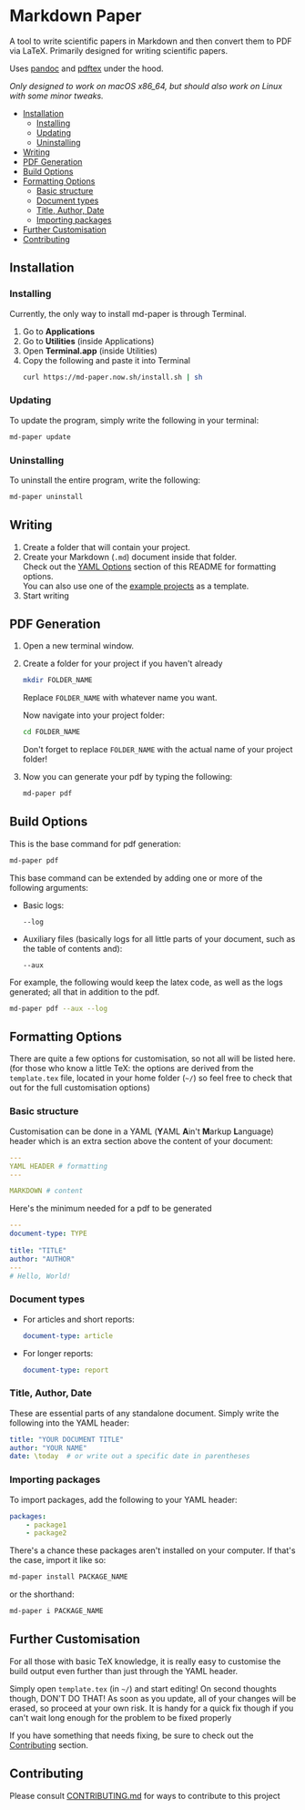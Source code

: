 # Markdown Paper

A tool to write scientific papers in Markdown and then convert them to PDF via LaTeX.
Primarily designed for writing scientific papers.

Uses [pandoc](https://pandoc.org) and [pdftex](https://www.latex-project.org) under the hood.

*Only designed to work on macOS x86_64, but should also work on Linux with some minor tweaks.*

- [Installation](#installation)
    - [Installing](#installing)
    - [Updating](#updating)
    - [Uninstalling](#uninstalling)
- [Writing](#writing)
- [PDF Generation](#pdf-generation)
- [Build Options](#build-options)
- [Formatting Options](#formatting-options)
    - [Basic structure](#basic-structure)
    - [Document types](#document-types)
    - [Title, Author, Date](#title-author-date)
    - [Importing packages](#importing-packages)
- [Further Customisation](#further-customisation)
- [Contributing](#contributing)

## Installation
### Installing
Currently, the only way to install md-paper is through Terminal.
1.  Go to **Applications**
2.  Go to **Utilities** (inside Applications)
3.  Open **Terminal.app** (inside Utilities)
4.  Copy the following and paste it into Terminal
    ``` sh
    curl https://md-paper.now.sh/install.sh | sh
    ```

### Updating
To update the program, simply write the following in your terminal:
``` sh
md-paper update
```

### Uninstalling
To uninstall the entire program, write the following:
``` sh
md-paper uninstall
```

## Writing 
1.  Create a folder that will contain your project.
2.  Create your Markdown (`.md`) document inside that folder. \
    Check out the [YAML Options](#YAML-Options) section of this README for formatting options. \
    You can also use one of the [example projects](https://md-paper.now.sh/docs/example-papers) as a template.
3.  Start writing

## PDF Generation
1.  Open a new terminal window.
2.  Create a folder for your project if you haven't already
    ``` sh
    mkdir FOLDER_NAME
    ```
    Replace `FOLDER_NAME` with whatever name you want.
    
    Now navigate into your project folder:
    ``` sh
    cd FOLDER_NAME
    ```
    Don't forget to replace `FOLDER_NAME` with the actual name of your project folder!
3.  Now you can generate your pdf by typing the following:
    ``` sh
    md-paper pdf
    ```

## Build Options
This is the base command for pdf generation:
``` sh
md-paper pdf
```

This base command can be extended by adding one or more of the following arguments:
-   Basic logs:
    ```
    --log
    ```
-   Auxiliary files (basically logs for all little parts of your document, such as the table of contents and):
    ```
    --aux
    ```

For example, the following would keep the latex code, as well as the logs generated; all that in addition to the pdf.
``` sh
md-paper pdf --aux --log
```

## Formatting Options
There are quite a few options for customisation, so not all will be listed here. (for those who know a little TeX: the options are derived from the `template.tex` file, located in your home folder (`~/`) so feel free to check that out for the full customisation options)

### Basic structure
Customisation can be done in a YAML (**Y**AML **A**in't **M**arkup **L**anguage) header which is an extra section above the content of your document:
``` YAML
---
YAML HEADER # formatting
---

MARKDOWN # content
```
Here's the minimum needed for a pdf to be generated
``` YAML
---
document-type: TYPE
    
title: "TITLE"
author: "AUTHOR"
---
# Hello, World!
```

### Document types
-   For articles and short reports:
    ``` YAML
    document-type: article
    ```
-   For longer reports:
    ``` YAML
    document-type: report
    ```

### Title, Author, Date
These are essential parts of any standalone document. Simply write the following into the YAML header:
``` YAML
title: "YOUR DOCUMENT TITLE"
author: "YOUR NAME"
date: \today  # or write out a specific date in parentheses
```

### Importing packages
To import packages, add the following to your YAML header:
``` YAML
packages:
    - package1
    - package2
```

There's a chance these packages aren't installed on your computer. If that's the case, import it like so:
``` sh
md-paper install PACKAGE_NAME
```
or the shorthand:
``` sh
md-paper i PACKAGE_NAME
```

## Further Customisation
For all those with basic TeX knowledge, it is really easy to customise the build output even further than just through the YAML header.

Simply open `template.tex` (in `~/`) and start editing!
On second thoughts though, DON'T DO THAT!
As soon as you update, all of your changes will be erased, so proceed at your own risk.
It is handy for a quick fix though if you can't wait long enough for the problem to be fixed properly

If you have something that needs fixing, be sure to check out the [Contributing](#contributing) section.

## Contributing
Please consult [CONTRIBUTING.md](CONTRIBUTING.md) for ways to contribute to this project
